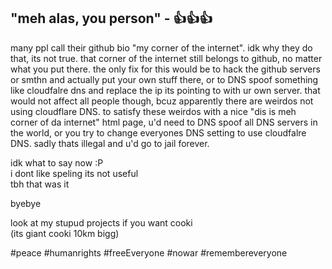 ## "meh alas, you person" - 👍👍👍

many ppl call their github bio "my corner of the internet". idk why they do that, its not true. that corner of the internet still belongs to github, no matter what you put there. 
the only fix for this would be to hack the github servers or smthn and actually put your own stuff there, or to DNS spoof something like cloudfalre dns and replace the ip its pointing to with ur own server. that would not affect all people though, bcuz apparently there are weirdos not using cloudflare DNS. to satisfy these weirdos with a nice "dis is meh corner of da internet" html page, u'd need to DNS spoof all DNS servers in the world, or you try to change everyones DNS setting to use cloudfalre DNS. sadly thats illegal and u'd go to jail forever.

idk what to say now :P <br>
i dont like speling its not useful<br>
tbh that was it

byebye

look at my stupud projects if you want cooki<br>
(its giant cooki 10km bigg)

#peace #humanrights #freeEveryone #nowar #remembereveryone
